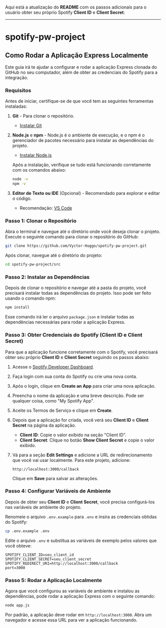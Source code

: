 Aqui está a atualização do **README** com os passos adicionais para o usuário obter seu próprio Spotify **Client ID** e **Client Secret**:

---

# spotify-pw-project

## Como Rodar a Aplicação Express Localmente

Este guia irá te ajudar a configurar e rodar a aplicação Express clonada do GitHub no seu computador, além de obter as credenciais do Spotify para a integração.

### Requisitos

Antes de iniciar, certifique-se de que você tem as seguintes ferramentas instaladas:

1. **Git** - Para clonar o repositório.
   - [Instalar Git](https://git-scm.com/book/en/v2/Getting-Started-Installing-Git)
   
2. **Node.js** e **npm** - Node.js é o ambiente de execução, e o npm é o gerenciador de pacotes necessário para instalar as dependências do projeto.
   - [Instalar Node.js](https://nodejs.org/en/download/)

   Após a instalação, verifique se tudo está funcionando corretamente com os comandos abaixo:

   ```bash
   node -v
   npm -v
   ```

3. **Editor de Texto ou IDE** (Opcional) - Recomendado para explorar e editar o código.
   - Recomendação: [VS Code](https://code.visualstudio.com/)

### Passo 1: Clonar o Repositório

Abra o terminal e navegue até o diretório onde você deseja clonar o projeto. Execute o seguinte comando para clonar o repositório do GitHub:

```bash
git clone https://github.com/Vyctor-Huggo/spotify-pw-project.git
```

Após clonar, navegue até o diretório do projeto:

```bash
cd spotify-pw-project/src
```

### Passo 2: Instalar as Dependências

Depois de clonar o repositório e navegar até a pasta do projeto, você precisará instalar todas as dependências do projeto. Isso pode ser feito usando o comando npm:

```bash
npm install
```

Esse comando irá ler o arquivo `package.json` e instalar todas as dependências necessárias para rodar a aplicação Express.

### Passo 3: Obter Credenciais do Spotify (Client ID e Client Secret)

Para que a aplicação funcione corretamente com o Spotify, você precisará obter seu próprio **Client ID** e **Client Secret** seguindo os passos abaixo:

1. Acesse o [Spotify Developer Dashboard](https://developer.spotify.com/dashboard/applications).
   
2. Faça login com sua conta do Spotify ou crie uma nova conta.

3. Após o login, clique em **Create an App** para criar uma nova aplicação.

4. Preencha o nome da aplicação e uma breve descrição. Pode ser qualquer coisa, como "My Spotify App".

5. Aceite os Termos de Serviço e clique em **Create**.

6. Depois que a aplicação for criada, você verá seu **Client ID** e **Client Secret** na página da aplicação.

   - **Client ID**: Copie o valor exibido na seção "Client ID".
   - **Client Secret**: Clique no botão **Show Client Secret** e copie o valor exibido.

7. Vá para a seção **Edit Settings** e adicione a URL de redirecionamento que você vai usar localmente. Para este projeto, adicione:

   ```
   http://localhost:3000/callback
   ```

   Clique em **Save** para salvar as alterações.

### Passo 4: Configurar Variáveis de Ambiente

Depois de obter seu **Client ID** e **Client Secret**, você precisa configurá-los nas variáveis de ambiente do projeto.

Renomeie o arquivo `.env.example` para `.env` e insira as credenciais obtidas do Spotify:

```bash
cp .env.example .env
```

Edite o arquivo `.env` e substitua as variáveis de exemplo pelos valores que você obteve:

```plaintext
SPOTIFY_CLIENT_ID=seu_client_id
SPOTIFY_CLIENT_SECRET=seu_client_secret
SPOTIFY_REDIRECT_URI=http://localhost:3000/callback
port=3000
```

### Passo 5: Rodar a Aplicação Localmente

Agora que você configurou as variáveis de ambiente e instalou as dependências, pode rodar a aplicação Express com o seguinte comando:

```bash
node app.js
```

Por padrão, a aplicação deve rodar em `http://localhost:3000`. Abra um navegador e acesse essa URL para ver a aplicação funcionando.
